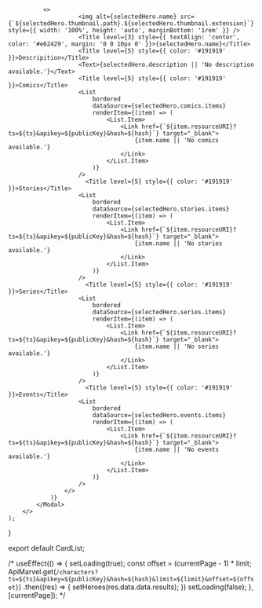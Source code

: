               <>
                        <img alt={selectedHero.name} src={`${selectedHero.thumbnail.path}.${selectedHero.thumbnail.extension}`} style={{ width: '100%', height: 'auto', marginBottom: '1rem' }} />
                        <Title level={3} style={{ textAlign: 'center', color: '#e62429', margin: '0 0 10px 0' }}>{selectedHero.name}</Title>
                        <Title level={5} style={{ color: '#191919' }}>Descripition</Title>
                        <Text>{selectedHero.description || 'No description available.'}</Text>
                        <Title level={5} style={{ color: '#191919' }}>Comics</Title>
                        <List
                            bordered
                            dataSource={selectedHero.comics.items}
                            renderItem={(item) => (
                                <List.Item>
                                    <Link href={`${item.resourceURI}?ts=${ts}&apikey=${publicKey}&hash=${hash}`} target="_blank">
                                        {item.name || 'No comics available.'}
                                    </Link>
                                </List.Item>
                            )}
                        />
                          <Title level={5} style={{ color: '#191919' }}>Stories</Title>
                        <List
                            bordered
                            dataSource={selectedHero.stories.items}
                            renderItem={(item) => (
                                <List.Item>
                                    <Link href={`${item.resourceURI}?ts=${ts}&apikey=${publicKey}&hash=${hash}`} target="_blank">
                                        {item.name || 'No stories available.'}
                                    </Link>
                                </List.Item>
                            )}
                        />
                          <Title level={5} style={{ color: '#191919' }}>Series</Title>
                        <List
                            bordered
                            dataSource={selectedHero.series.items}
                            renderItem={(item) => (
                                <List.Item>
                                    <Link href={`${item.resourceURI}?ts=${ts}&apikey=${publicKey}&hash=${hash}`} target="_blank">
                                        {item.name || 'No series available.'}
                                    </Link>
                                </List.Item>
                            )}
                        />
                          <Title level={5} style={{ color: '#191919' }}>Events</Title>
                        <List
                            bordered
                            dataSource={selectedHero.events.items}
                            renderItem={(item) => (
                                <List.Item>
                                    <Link href={`${item.resourceURI}?ts=${ts}&apikey=${publicKey}&hash=${hash}`} target="_blank">
                                        {item.name || 'No events available.'}
                                    </Link>
                                </List.Item>
                            )}
                        />
                    </>
                )}
            </Modal>
        </>
    );
}

export default CardList;




/*     useEffect(() => {
        setLoading(true);
        const offset = (currentPage - 1) * limit;
        ApiMarvel.get(`/characters?ts=${ts}&apikey=${publicKey}&hash=${hash}&limit=${limit}&offset=${offset}`)
          .then((res) => {
            setHeroes(res.data.data.results);
          })
        setLoading(false);
      }, [currentPage]); */